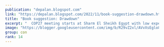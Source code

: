 ```yaml
---
publication: "depalan.blogspot.com"
link: "https://depalan.blogspot.com/2022/11/book-suggestion-drawdown.html"
title: "Book suggestion: Drawdown"
excerpt: "  COP27 meeting starts at Sharm El Sheikh Egypt with low expectations and irresponsible ways. Meanwhile as they discuss and haggle this book..."
image: "https://blogger.googleusercontent.com/img/b/R29vZ2xl/AVvXsEglo88uCQwnN0D2XvnmUBvMwGE5gtwePPgxkDpQgZg-BGuNspQLezyu5D6oKcXPTIRX3PmMU9zv3SrBEoyzV8qhzAtFI8PBfP1HzlNu5vMf_fw9VMsZVF_sREMGIdkYrdRk88OQEd-QEhqrmhjLlTigpWFQnMqTllbgw9q2bf1-mvqLpK_34A/w1200-h630-p-k-no-nu/IMG20221106125735.jpg"
group: con
rank: 14
---
```

